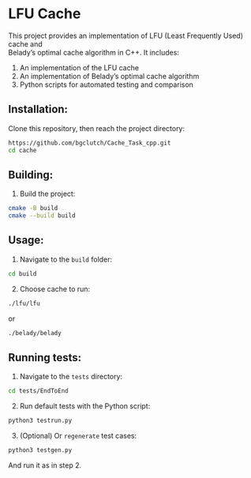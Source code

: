 # LFU Cache
This project provides an implementation of LFU (Least Frequently Used) cache and<br>
Belady’s optimal cache algorithm in C++. It includes:

1. An implementation of the LFU cache
2. An implementation of Belady’s optimal cache algorithm
3. Python scripts for automated testing and comparison

## Installation:
Clone this repository, then reach the project directory:
```sh
https://github.com/bgclutch/Cache_Task_cpp.git
cd cache
```

## Building:
1. Build the project:
 ```sh
cmake -B build
cmake --build build
```

## Usage:
1. Navigate to the ```build``` folder:
```sh
cd build
```
2. Choose cache to run:
```sh
./lfu/lfu
```
or
```sh
./belady/belady
```

## Running tests:
1. Navigate to the ```tests``` directory:
```sh
cd tests/EndToEnd
```
2. Run default tests with the Python script:
```sh
python3 testrun.py
```
3. (Optional) Or ```regenerate``` test cases:
```sh
python3 testgen.py
```
And run it as in step 2.
